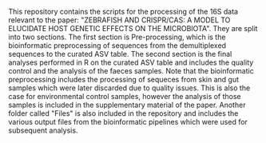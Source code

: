 This repository contains the scripts for the processing of the 16S data relevant to the paper: "ZEBRAFISH AND CRISPR/CAS: A MODEL TO ELUCIDATE HOST GENETIC EFFECTS ON THE MICROBIOTA". 
They are split into two sections. 
The first section is Pre-processing, which is the bioinformatic preprocessing of sequences from the demultiplexed sequences to the curated ASV table. 
The second section is the final analyses performed in R on the curated ASV table and includes the quality control and the analysis of the faeces samples. 
Note that the bioinformatic preprocessing includes the processing of sequeces from skin and gut samples which were later discarded due to quality issues. This is also the case for environmental control samples, however the analysis of those samples is included in the supplementary material of the paper. 
Another folder called "Files" is also included in the repository and includes the various output files from the bioinformatic pipelines which were used for subsequent analysis.

